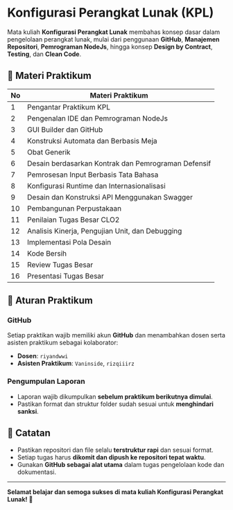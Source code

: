 # Konfigurasi Perangkat Lunak (KPL)

Mata kuliah **Konfigurasi Perangkat Lunak** membahas konsep dasar dalam pengelolaan perangkat lunak, mulai dari penggunaan **GitHub**, **Manajemen Repositori**, **Pemrograman NodeJs**, hingga konsep **Design by Contract**, **Testing**, dan **Clean Code**.

## 🔹 Materi Praktikum

| No | Materi Praktikum |
|----|-----------------|
| 1  | Pengantar Praktikum KPL |
| 2  | Pengenalan IDE dan Pemrograman NodeJs |
| 3  | GUI Builder dan GitHub |
| 4  | Konstruksi Automata dan Berbasis Meja |
| 5  | Obat Generik |
| 6  | Desain berdasarkan Kontrak dan Pemrograman Defensif |
| 7  | Pemrosesan Input Berbasis Tata Bahasa |
| 8  | Konfigurasi Runtime dan Internasionalisasi |
| 9  | Desain dan Konstruksi API Menggunakan Swagger |
| 10 | Pembangunan Perpustakaan |
| 11 | Penilaian Tugas Besar CLO2 |
| 12 | Analisis Kinerja, Pengujian Unit, dan Debugging |
| 13 | Implementasi Pola Desain |
| 14 | Kode Bersih |
| 15 | Review Tugas Besar |
| 16 | Presentasi Tugas Besar |

## 🎯 Aturan Praktikum

### GitHub
Setiap praktikan wajib memiliki akun **GitHub** dan menambahkan dosen serta asisten praktikum sebagai kolaborator:
- **Dosen**: `riyandwwi`
- **Asisten Praktikum**: `Vaninside`, `rizqiiirz`

### Pengumpulan Laporan
- Laporan wajib dikumpulkan **sebelum praktikum berikutnya dimulai**.
- Pastikan format dan struktur folder sudah sesuai untuk **menghindari sanksi**.

## 📢 Catatan
- Pastikan repositori dan file selalu **terstruktur rapi** dan sesuai format.
- Setiap tugas harus **dikomit dan dipush ke repositori tepat waktu**.
- Gunakan **GitHub sebagai alat utama** dalam tugas pengelolaan kode dan dokumentasi.

---
**Selamat belajar dan semoga sukses di mata kuliah Konfigurasi Perangkat Lunak! 🚀**
